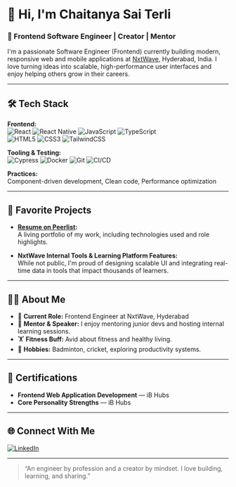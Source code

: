 # 👋 Hi, I'm Chaitanya Sai Terli

### 🚀 Frontend Software Engineer | Creator | Mentor

I'm a passionate Software Engineer (Frontend) currently building modern, responsive web and mobile applications at [NxtWave](https://www.nxtwave.tech), Hyderabad, India. I love turning ideas into scalable, high-performance user interfaces and enjoy helping others grow in their careers.

---

## 🛠️ Tech Stack

**Frontend:**  
![React](https://img.shields.io/badge/-React-61DAFB?logo=react&logoColor=black) 
![React Native](https://img.shields.io/badge/-React%20Native-61DAFB?logo=react&logoColor=black) 
![JavaScript](https://img.shields.io/badge/-JavaScript-F7DF1E?logo=javascript&logoColor=black) 
![TypeScript](https://img.shields.io/badge/-TypeScript-3178C6?logo=typescript&logoColor=white)  
![HTML5](https://img.shields.io/badge/-HTML5-E34F26?logo=html5&logoColor=white) 
![CSS3](https://img.shields.io/badge/-CSS3-1572B6?logo=css3&logoColor=white)
![TailwindCSS](https://img.shields.io/badge/-TailwindCSS-06B6D4?logo=tailwindcss&logoColor=white)

**Tooling & Testing:**  
![Cypress](https://img.shields.io/badge/-Cypress-17202C?logo=cypress&logoColor=white)
![Docker](https://img.shields.io/badge/-Docker-2496ED?logo=docker&logoColor=white)
![Git](https://img.shields.io/badge/-Git-F05032?logo=git&logoColor=white)
![CI/CD](https://img.shields.io/badge/-CI/CD-222222?logo=githubactions&logoColor=white)

**Practices:**  
Component-driven development, Clean code, Performance optimization

---

## 🌟 Favorite Projects

- **[Resume on Peerlist](https://peerlist.io/chaitanya71998):**  
  A living portfolio of my work, including technologies used and role highlights.

- **NxtWave Internal Tools & Learning Platform Features:**  
  While not public, I'm proud of designing scalable UI and integrating real-time data in tools that impact thousands of learners.

---

## 👨‍💻 About Me

- 🏢 **Current Role:** Frontend Engineer at NxtWave, Hyderabad
- 🎤 **Mentor & Speaker:** I enjoy mentoring junior devs and hosting internal learning sessions.
- 🏋️ **Fitness Buff:** Avid about fitness and healthy living.  
- 🏸 **Hobbies:** Badminton, cricket, exploring productivity systems.

---

## 🏅 Certifications

- **Frontend Web Application Development** — iB Hubs  
- **Core Personality Strengths** — iB Hubs

---

## 🌐 Connect With Me

[![LinkedIn](https://img.shields.io/badge/-LinkedIn-0077B5?logo=linkedin&logoColor=white&style=flat-square)](https://www.linkedin.com/in/chaitanya-sai-terli-1b3038122/)

---

> “An engineer by profession and a creator by mindset. I love building, learning, and sharing.”

